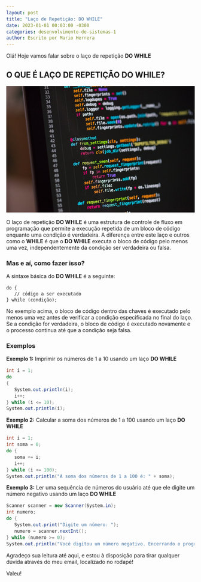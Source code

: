 ```yaml
---
layout: post
title: "Laço de Repetição: DO WHILE"
date: 2023-01-01 00:03:00 -0300
categories: desenvolvimento-de-sistemas-1
author: Escrito por Mario Herrera
---
```


Olá! Hoje vamos falar sobre o laço de repetição **DO WHILE**

## O QUE É LAÇO DE REPETIÇÃO DO WHILE?


![](https://github.com/mariopuebla17/blog/blob/main/_images/20230427/pw1.jpeg?raw=true)

O laço de repetição **DO WHILE** é uma estrutura de controle de fluxo em programação que permite a execução repetida de um bloco de código enquanto uma condição é verdadeira. A diferença entre este laço e outros como o **WHILE** é que o **DO WHILE** executa o bloco de código pelo menos uma vez, independentemente da condição ser verdadeira ou falsa.

### Mas e aí, como fazer isso?

A sintaxe básica do **DO WHILE** é a seguinte:

```
do {
   // código a ser executado
} while (condição);
```

No exemplo acima, o bloco de código dentro das chaves é executado pelo menos uma vez antes de verificar a condição especificada no final do laço. Se a condição for verdadeira, o bloco de código é executado novamente e o processo continua até que a condição seja falsa.

### Exemplos

**Exemplo 1:** Imprimir os números de 1 a 10 usando um laço **DO WHILE**
```c#
int i = 1;
do 
{
   System.out.println(i);
   i++;
} while (i <= 10);
System.out.println(i);
```

**Exemplo 2:** Calcular a soma dos números de 1 a 100 usando um laço **DO WHILE**
```c#
int i = 1;
int soma = 0;
do {
   soma += i;
   i++;
} while (i <= 100);
System.out.println("A soma dos números de 1 a 100 é: " + soma);
```

**Exemplo 3:** Ler uma sequência de números do usuário até que ele digite um número negativo usando um laço **DO WHILE**
```c#
Scanner scanner = new Scanner(System.in);
int numero;
do {
   System.out.print("Digite um número: ");
   numero = scanner.nextInt();
} while (numero >= 0);
System.out.println("Você digitou um número negativo. Encerrando o programa.");
```  


Agradeço sua leitura até aqui, e estou à disposição para tirar qualquer dúvida através do meu email, localizado no rodapé!

Valeu! 